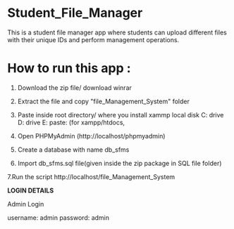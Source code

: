 # Student_File_Manager
This is a student file manager app where students can upload different files with their unique IDs and perform management operations.

# How to run this app : 

1. Download the zip file/ download winrar

2. Extract the file and copy "file_Management_System" folder

3. Paste inside root directory/ where you install xammp local disk C: drive D: drive E: paste: (for xampp/htdocs, 

4. Open PHPMyAdmin (http://localhost/phpmyadmin)

5. Create a database with name db_sfms

6. Import db_sfms.sql file(given inside the zip package in SQL file folder)

7.Run the script http://localhost/file_Management_System


**LOGIN DETAILS** 

Admin Login

username: admin
password: admin
